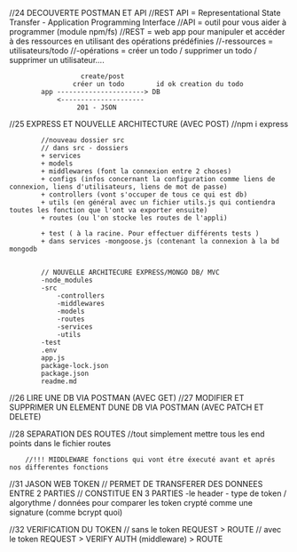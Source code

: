 //24 DECOUVERTE POSTMAN ET API
            //REST API = Representational State Transfer - Application Programming Interface
            //API = outil pour vous aider à programmer (module npm/fs)
            //REST = web app pour manipuler et accéder à des ressources en utilisant des opérations prédéfinies
            //-ressources = utilisateurs/todo
            //-opérations = créer un todo / supprimer un todo / supprimer un utilisateur....


                      create/post
                    créer un todo        id ok creation du todo
            app ----------------------> DB  
                <---------------------
                     201 - JSON 


//25 EXPRESS ET NOUVELLE ARCHITECTURE  (AVEC POST)
            //npm i express

            //nouveau dossier src
            // dans src - dossiers 
            + services 
            + models 
            + middlewares (font la connexion entre 2 choses) 
            + configs (infos concernant la configuration comme liens de connexion, liens d'utilisateurs, liens de mot de passe) 
            + controllers (vont s'occuper de tous ce qui est db) 
            + utils (en général avec un fichier utils.js qui contiendra toutes les fonction que l'ont va exporter ensuite)
            + routes (ou l'on stocke les routes de l'appli)

            + test ( à la racine. Pour effectuer différents tests )
            + dans services -mongoose.js (contenant la connexion à la bd mongodb


            // NOUVELLE ARCHITECURE EXPRESS/MONGO DB/ MVC
            -node_modules
            -src
                -controllers
                -middlewares
                -models
                -routes
                -services
                -utils
            -test
            .env
            app.js
            package-lock.json
            package.json
            readme.md



//26 LIRE UNE DB VIA POSTMAN  (AVEC GET)
//27 MODIFIER ET SUPPRIMER UN ELEMENT DUNE DB VIA POSTMAN  (AVEC PATCH ET DELETE)

//28 SEPARATION DES ROUTES
        //tout simplement mettre tous les end points dans le fichier routes

        //!!! MIDDLEWARE fonctions qui vont étre éxecuté avant et aprés nos differentes fonctions

//31 JASON WEB TOKEN 
        // PERMET DE TRANSFERER DES DONNEES ENTRE 2 PARTIES
        // CONSTITUE EN 3 PARTIES 
        -le header - type de token / algorythme / données pour comparer les token crypté comme une signature (comme bcrypt quoi) 


//32 VERIFICATION DU TOKEN
        // sans le token  REQUEST > ROUTE
        // avec le token  REQUEST > VERIFY AUTH (middleware) > ROUTE


